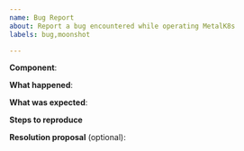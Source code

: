 ```yaml
---
name: Bug Report
about: Report a bug encountered while operating MetalK8s
labels: bug,moonshot

---
```


<!-- Please use this template while reporting a bug and provide as much info as possible. Not doing so may result in your bug not being addressed in a timely manner. Thanks!

If the matter is security related, please disclose it privately to moonshot-platform@scality.com
-->

**Component**:

<!-- E.g. 'salt', 'containers', 'kubernetes', 'build', 'tests'... -->

**What happened**:

**What was expected**:

**Steps to reproduce**

**Resolution proposal** (optional):
